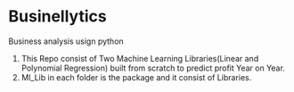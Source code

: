 # Businellytics
Business analysis usign python

1. This Repo consist of Two Machine Learning Libraries(Linear and Polynomial Regression) built from scratch to predict profit Year on Year.
2. Ml_Lib in each folder is the package and it consist of Libraries.
